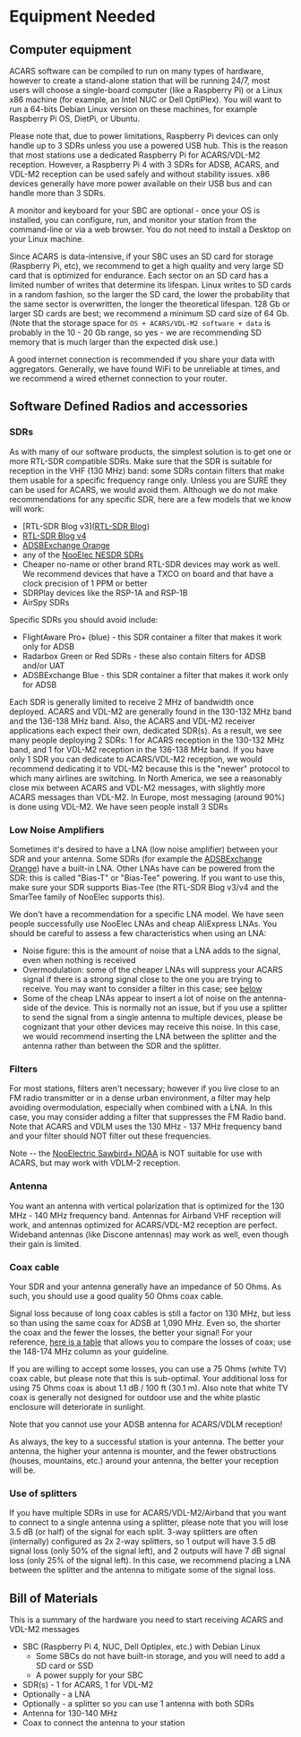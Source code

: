 # Equipment Needed

## Computer equipment

ACARS software can be compiled to run on many types of hardware, however to create a stand-alone station that will be running 24/7, most users will choose a single-board computer (like a Raspberry Pi) or a Linux x86 machine (for example, an Intel NUC or Dell OptiPlex). You will want to run a 64-bits Debian Linux version on these machines, for example Raspberry Pi OS, DietPi, or Ubuntu.

Please note that, due to power limitations, Raspberry Pi devices can only handle up to 3 SDRs unless you use a powered USB hub. This is the reason that most stations use a dedicated Raspberry Pi for ACARS/VDL-M2 reception. However, a Raspberry Pi 4 with 3 SDRs for ADSB, ACARS, and VDL-M2 reception can be used safely and without stability issues. x86 devices generally have more power available on their USB bus and can handle more than 3 SDRs.

A monitor and keyboard for your SBC are optional - once your OS is installed, you can configure, run, and monitor your station from the command-line or via a web browser.
You do not need to install a Desktop on your Linux machine.

Since ACARS is data-intensive, if your SBC uses an SD card for storage (Raspberry Pi, etc), we recommend to get a high quality and very large SD card that is optimized for endurance. Each sector on an SD card has a limited number of writes that determine its lifespan. Linux writes to SD cards in a random fashion, so the larger the SD card, the lower the probability that the same sector is overwritten, the longer the theoretical lifespan. 128 Gb or larger SD cards are best; we recommend a minimum SD card size of 64 Gb. (Note that the storage space for `OS + ACARS/VDL-M2 software + data` is probably in the 10 - 20 Gb range, so yes - we are recommending SD memory that is much larger than the expected disk use.)

A good internet connection is recommended if you share your data with aggregators. Generally, we have found WiFi to be unreliable at times, and we recommend a wired ethernet connection to your router.

## Software Defined Radios and accessories

### SDRs
As with many of our software products, the simplest solution is to get one or more RTL-SDR compatible SDRs. Make sure that the SDR is suitable for reception in the VHF (130 MHz) band: some SDRs contain filters that make them usable for a specific frequency range only. Unless you are SURE they can be used for ACARS, we would avoid them. Although we do not make recommendations for any specific SDR, here are a few models that we know will work:
* [RTL-SDR Blog v3]([RTL-SDR Blog](https://www.rtl-sdr.com/v3/))
* [RTL-SDR Blog v4](https://www.rtl-sdr.com/v4/)
* [ADSBExchange Orange](https://store.adsbexchange.com/collections/frontpage/products/adsbexchange-com-orange-r860-rtl2832u-0-5-ppm-tcxo-sdr-w-amp)
* any of the [NooElec NESDR SDRs](https://www.nooelec.com/store/sdr.html)
* Cheaper no-name or other brand RTL-SDR devices may work as well. We recommend devices that have a TXCO on board and that have a clock precision of 1 PPM or better
* SDRPlay devices like the RSP-1A and RSP-1B
* AirSpy SDRs

Specific SDRs you should avoid include:
* FlightAware Pro+ (blue) - this SDR container a filter that makes it work only for ADSB
* Radarbox Green or Red SDRs - these also contain filters for ADSB and/or UAT
* ADSBExchange Blue - this SDR container a filter that makes it work only for ADSB

Each SDR is generally limited to receive 2 MHz of bandwidth once deployed. ACARS and VDL-M2 are generally found in the 130-132 MHz band and the 136-138 MHz band. Also, the ACARS and VDL-M2 receiver applications each expect their own, dedicated SDR(s). As a result, we see many people deploying 2 SDRs: 1 for ACARS reception in the 130-132 MHz band, and 1 for VDL-M2 reception in the 136-138 MHz band. 
If you have only 1 SDR you can dedicate to ACARS/VDL-M2 reception, we would recommend dedicating it to VDL-M2 because this is the "newer" protocol to which many airlines are switching. In North America, we see a reasonably close mix between ACARS and VDL-M2 messages, with slightly more ACARS messages than VDL-M2. In Europe, most messaging (around 90%) is done using VDL-M2.
We have seen people install 3 SDRs

### Low Noise Amplifiers
Sometimes it's desired to have a LNA (low noise amplifier) between your SDR and your antenna. Some SDRs (for example the [ADSBExchange Orange](https://store.adsbexchange.com/collections/frontpage/products/adsbexchange-com-orange-r860-rtl2832u-0-5-ppm-tcxo-sdr-w-amp)) have a built-in LNA. Other LNAs have can be powered from the SDR: this is called "Bias-T" or "Bias-Tee" powering. If you want to use this, make sure your SDR supports Bias-Tee (the RTL-SDR Blog v3/v4 and the SmarTee family of NooElec supports this).

We don't have a recommendation for a specific LNA model. We have seen people successfully use NooElec LNAs and cheap AliExpress LNAs. You should be careful to assess a few characteristics when using an LNA:
* Noise figure: this is the amount of noise that a LNA adds to the signal, even when nothing is received
* Overmodulation: some of the cheaper LNAs will suppress your ACARS signal if there is a strong signal close to the one you are trying to receive. You may want to consider a filter in this case; see [below](###Filters)
* Some of the cheap LNAs appear to insert a lot of noise on the antenna-side of the device. This is normally not an issue, but if you use a splitter to send the signal from a single antenna to multiple devices, please be cognizant that your other devices may receive this noise. In this case, we would recommend inserting the LNA between the splitter and the antenna rather than between the SDR and the splitter.

### Filters

For most stations, filters aren't necessary; however if you live close to an FM radio transmitter or in a dense urban environment, a filter may help avoiding overmodulation, especially when combined with a LNA. In this case, you may consider adding a filter that suppresses the FM Radio band. Note that ACARS and VDLM uses the 130 MHz - 137 MHz frequency band and your filter should NOT filter out these frequencies.

Note -- the [NooElectric Sawbird+ NOAA](https://www.nooelec.com/store/sdr/sdr-addons/sawbird/sawbird-plus-noaa-308.html) is NOT suitable for use with ACARS, but may work with VDLM-2 reception.

### Antenna

You want an antenna with vertical polarization that is optimized for the 130 MHz - 140 MHz frequency band. Antennas for Airband VHF reception will work, and antennas optimized for ACARS/VDL-M2 reception are perfect. Wideband antennas (like Discone antennas) may work as well, even though their gain is limited.

### Coax cable

Your SDR and your antenna generally have an impedance of 50 Ohms. As such, you should use a good quality 50 Ohms coax cable.

Signal loss because of long coax cables is still a factor on 130 MHz, but less so than using the same coax for ADSB at 1,090 MHz. Even so, the shorter the coax and the fewer the losses, the better your signal! For your reference, [here is a table](http://rfelektronik.se/manuals/Datasheets/Coaxial_Cable_Attenuation_Chart.pdf) that allows you to compare the losses of coax; use the 148-174 MHz column as your guideline.

If you are willing to accept some losses, you can use a 75 Ohms (white TV) coax cable, but please note that this is sub-optimal. Your additional loss for using 75 Ohms coax is about 1.1 dB / 100 ft (30.1 m). Also note that white TV coax is generally not designed for outdoor use and the white plastic enclosure will deteriorate in sunlight.

Note that you cannot use your ADSB antenna for ACARS/VDLM reception!

As always, the key to a successful station is your antenna. The better your antenna, the higher your antenna is mounter, and the fewer obstructions (houses, mountains, etc.) around your antenna, the better your reception will be. 

### Use of splitters

If you have multiple SDRs in use for ACARS/VDL-M2/Airband that you want to connect to a single antenna using a splitter, please note that you will lose 3.5 dB (or half) of the signal for each split. 3-way splitters are often (internally) configured as 2x 2-way splitters, so 1 output will have 3.5 dB signal loss (only 50% of the signal left), and 2 outputs will have 7 dB signal loss (only 25% of the signal left). In this case, we recommend placing a LNA between the splitter and the antenna to mitigate some of the signal loss.

## Bill of Materials

This is a summary of the hardware you need to start receiving ACARS and VDL-M2 messages

* SBC (Raspberry Pi 4, NUC, Dell Optiplex, etc.) with Debian Linux
  * Some SBCs do not have built-in storage, and you will need to add a SD card or SSD
  * A power supply for your SBC
* SDR(s) - 1 for ACARS, 1 for VDL-M2
* Optionally - a LNA
* Optionally - a splitter so you can use 1 antenna with both SDRs
* Antenna for 130-140 MHz
* Coax to connect the antenna to your station
